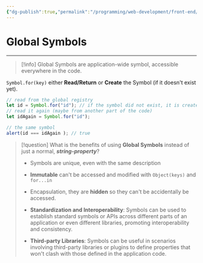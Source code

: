 ```yaml
---
{"dg-publish":true,"permalink":"/programming/web-development/front-end/javascript-vanilla/03-objects/07-symbol-type/05-global-symbols/","tags":["programming","webdevelopment","frontend","JavaScript"]}
---
```


# Global Symbols

--- 
> [!info]
> Global Symbols are application-wide symbol, accessible everywhere in the code.

`Symbol.for(key)` either __Read/Return__ or  __Create__ the Symbol (if it doesn't exist yet).
```javascript
// read from the global registry
let id = Symbol.for("id"); // if the symbol did not exist, it is created
// read it again (maybe from another part of the code)
let idAgain = Symbol.for("id");

// the same symbol
alert(id === idAgain ); // true
```

> [!question] What is the benefits of using __Global Symbols__ instead of just a normal, ___string-property___?
> - Symbols are unique, even with the same description
> - __Immutable__ can't be accessed and modified with `Object(keys)` and `for...in`
> - Encapsulation, they are __hidden__ so they can't be accidentally be accessed.
> 
> -  **Standardization and Interoperability**: Symbols can be used to establish standard symbols or APIs across different parts of an application or even different libraries, promoting interoperability and consistency.
> - **Third-party Libraries**: Symbols can be useful in scenarios involving third-party libraries or plugins to define properties that won't clash with those defined in the application code.

